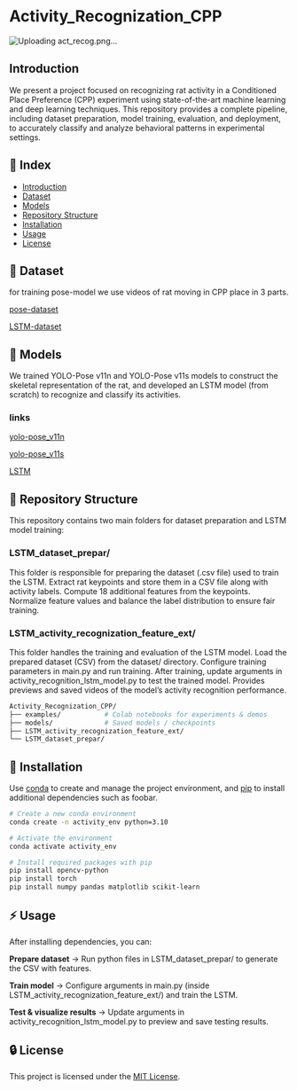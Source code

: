 # Activity_Recognization_CPP
![Uploading act_recog.png…]()

## Introduction
We present a project focused on recognizing rat activity in a Conditioned Place Preference (CPP) experiment using state-of-the-art machine learning and deep learning techniques.
This repository provides a complete pipeline, including dataset preparation, model training, evaluation, and deployment, to accurately classify and analyze behavioral patterns in experimental settings.

## :ledger: Index
- [Introduction](#introduction)
- [Dataset](#beginner-dataset)
- [Models](#beginner-models)
- [Repository Structure](#file_folder-repository-structure)
- [Installation](#electric_plug-installation)
- [Usage](#zap-usage)
- [License](#lock-license)


## :beginner: Dataset
for training pose-model we use videos of rat moving in CPP place in 3 parts.

[pose-dataset](https://drive.google.com/file/d/1lkLGwOrxNDFnX1eTDNyvd3s9VOWBSEsV/view?usp=drive_link)

[LSTM-dataset](https://drive.google.com/file/d/1H9p2U5dO5ae4EQlEwmk1eBxVLU4AaoKE/view?usp=drive_linkhttps://drive.google.com/file/d/1H9p2U5dO5ae4EQlEwmk1eBxVLU4AaoKE/view?usp=drive_link)

## :beginner: Models

We trained YOLO-Pose v11n and YOLO-Pose v11s models to construct the skeletal representation of the rat, and developed an LSTM model (from scratch) to recognize and classify its activities.

### links 
[yolo-pose_v11n](https://drive.google.com/file/d/1hxonzR52R1a-swXUbRtG55ONlc-JFRHz/view?usp=drive_link)

[yolo-pose_v11s](https://drive.google.com/file/d/1fzFr6NZxyUwEEBFYM2D3iK7wc5t1pLka/view?usp=drive_link)

[LSTM](https://drive.google.com/file/d/1ZWJBci8MMzIu1qGywGLjzdm-6Ar39s9s/view?usp=drive_link)

## :file_folder: Repository Structure
This repository contains two main folders for dataset preparation and LSTM model training:

### LSTM_dataset_prepar/

This folder is responsible for preparing the dataset (.csv file) used to train the LSTM.
Extract rat keypoints and store them in a CSV file along with activity labels.
Compute 18 additional features from the keypoints.
Normalize feature values and balance the label distribution to ensure fair training.

### LSTM_activity_recognization_feature_ext/

This folder handles the training and evaluation of the LSTM model.
Load the prepared dataset (CSV) from the dataset/ directory.
Configure training parameters in main.py and run training.
After training, update arguments in activity_recognition_lstm_model.py to test the trained model.
Provides previews and saved videos of the model’s activity recognition performance.

```bash
Activity_Recognization_CPP/
├── examples/           # Colab notebooks for experiments & demos
├── models/             # Saved models / checkpoints
├── LSTM_activity_recognization_feature_ext/
└── LSTM_dataset_prepar/
```

## :electric_plug: Installation

Use [conda](https://docs.conda.io/en/latest/)
 to create and manage the project environment, and [pip](https://pip.pypa.io/en/stable/)
 to install additional dependencies such as foobar.

```bash
# Create a new conda environment
conda create -n activity_env python=3.10

# Activate the environment
conda activate activity_env

# Install required packages with pip
pip install opencv-python
pip install torch
pip install numpy pandas matplotlib scikit-learn
```

## :zap: Usage
After installing dependencies, you can:

**Prepare dataset** → Run python files in LSTM_dataset_prepar/ to generate the CSV with features.

**Train model** → Configure arguments in main.py (inside LSTM_activity_recognization_feature_ext/) and train the LSTM.

**Test & visualize results** → Update arguments in activity_recognition_lstm_model.py to preview and save testing results.

## :lock: License

This project is licensed under the [MIT License](https://choosealicense.com/licenses/mit/).
